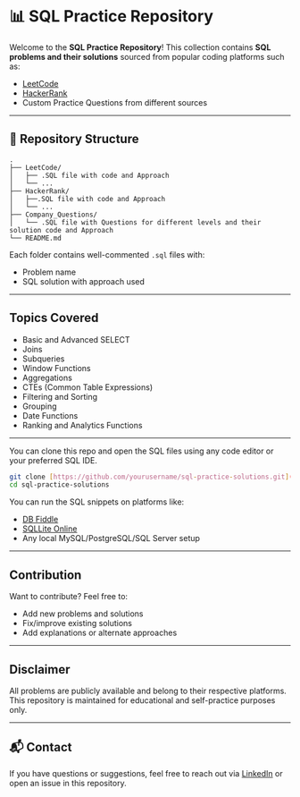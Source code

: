 # 📊 SQL Practice Repository

Welcome to the **SQL Practice Repository**! This collection contains **SQL problems and their solutions** sourced from popular coding platforms such as:

- [LeetCode](https://leetcode.com)
- [HackerRank](https://www.hackerrank.com)
- Custom Practice Questions from different sources

---

## 📁 Repository Structure

```plaintext
.
├── LeetCode/
│   ├── .SQL file with code and Approach
│   └── ...
├── HackerRank/
│   ├──.SQL file with code and Approach
│   └── ...
├── Company_Questions/
│   └── .SQL file with Questions for different levels and their solution code and Approach
└── README.md
```

Each folder contains well-commented `.sql` files with:
- Problem name
- SQL solution with approach used

---

##  Topics Covered
- Basic and Advanced SELECT
- Joins  
- Subqueries  
- Window Functions  
- Aggregations  
- CTEs (Common Table Expressions)  
- Filtering and Sorting  
- Grouping  
- Date Functions  
- Ranking and Analytics Functions

---


You can clone this repo and open the SQL files using any code editor or your preferred SQL IDE.

```bash
git clone [https://github.com/yourusername/sql-practice-solutions.git](https://github.com/jadonsooraj/SQL_Problems.git)
cd sql-practice-solutions
```

You can run the SQL snippets on platforms like:
- [DB Fiddle](https://www.db-fiddle.com/)
- [SQLLite Online](https://sqliteonline.com/)
- Any local MySQL/PostgreSQL/SQL Server setup

---

## Contribution

Want to contribute? Feel free to:
- Add new problems and solutions
- Fix/improve existing solutions
- Add explanations or alternate approaches

---

##  Disclaimer

All problems are publicly available and belong to their respective platforms. This repository is maintained for educational and self-practice purposes only.

---

## 📬 Contact

If you have questions or suggestions, feel free to reach out via [LinkedIn]([https://www.linkedin.com/in/yourprofile](https://www.linkedin.com/in/sooraj-jadon-94a9b3120/)) or open an issue in this repository.
